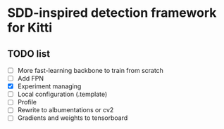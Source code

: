 # SDD-inspired detection framework for Kitti

## TODO list
- [ ] More fast-learning backbone to train from scratch
- [ ] Add FPN
- [x] Experiment managing
- [ ] Local configuration (.template)
- [ ] Profile
- [ ] Rewrite to albumentations or cv2
- [ ] Gradients and weights to tensorboard 
